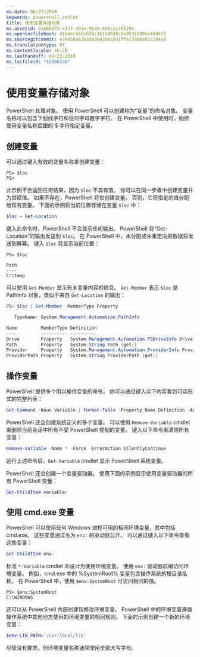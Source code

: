 ```yaml
---
ms.date: 08/27/2018
keywords: powershell,cmdlet
title: 使用变量存储对象
ms.assetid: b1688d73-c173-491e-9ba6-6d0c1cc852de
ms.openlocfilehash: d166ec58dc658c1b134030c9a9592249ee40d4f5
ms.sourcegitcommit: e7445ba8203da304286c591ff513900ad1c244a4
ms.translationtype: HT
ms.contentlocale: zh-CN
ms.lasthandoff: 04/23/2019
ms.locfileid: "62086538"
---
```

# <a name="using-variables-to-store-objects"></a>使用变量存储对象

PowerShell 处理对象。 使用 PowerShell 可以创建称为“变量”的命名对象。
变量名称可以包含下划线字符和任何字母数字字符。 在 PowerShell 中使用时，始终使用变量名称后跟的 \$ 字符指定变量。

## <a name="creating-a-variable"></a>创建变量

可以通过键入有效的变量名称来创建变量：

```
PS> $loc
PS>
```

此示例不会返回任何结果，因为 `$loc` 不具有值。 你可以在同一步骤中创建变量并为其赋值。 如果不存在，PowerShell 将仅创建变量。
否则，它将指定的值分配给现有变量。 下面的示例将当前位置存储在变量 `$loc` 中：

```powershell
$loc = Get-Location
```

键入此命令时，PowerShell 不会显示任何输出。 PowerShell 将“Get-Location”的输出发送到 `$loc`。 在 PowerShell 中，未分配或未重定向的数据将发送到屏幕。 键入 `$loc` 将显示当前位置：

```
PS> $loc

Path
----
C:\temp
```

可以使用 `Get-Member` 显示有关变量内容的信息。 `Get-Member` 表示 `$loc` 是 PathInfo 对象，类似于来自 `Get-Location` 的输出：

```powershell
PS> $loc | Get-Member -MemberType Property

   TypeName: System.Management.Automation.PathInfo

Name         MemberType Definition
----         ---------- ----------
Drive        Property   System.Management.Automation.PSDriveInfo Drive {get;}
Path         Property   System.String Path {get;}
Provider     Property   System.Management.Automation.ProviderInfo Provider {...
ProviderPath Property   System.String ProviderPath {get;}
```

## <a name="manipulating-variables"></a>操作变量

PowerShell 提供多个用以操作变量的命令。 你可以通过键入以下内容看到可读形式的完整列表：

```powershell
Get-Command -Noun Variable | Format-Table -Property Name,Definition -AutoSize -Wrap
```

PowerShell 还会创建系统定义的多个变量。 可以使用 `Remove-Variable` cmdlet 来删除当前会话中所有不受 PowerShell 控制的变量。 键入以下命令来清除所有变量：

```powershell
Remove-Variable -Name * -Force -ErrorAction SilentlyContinue
```

运行上述命令后，`Get-Variable` cmdlet 显示 PowerShell 系统变量。

PowerShell 还会创建一个变量驱动器。 使用下面的示例显示使用变量驱动器的所有 PowerShell 变量：

```powershell
Get-ChildItem variable:
```

## <a name="using-cmdexe-variables"></a>使用 cmd.exe 变量

PowerShell 可以使用任何 Windows 进程可用的相同环境变量，其中包括 cmd.exe。 这些变量通过名为 `env:` 的驱动器公开。 可以通过键入以下命令查看这些变量：

```powershell
Get-ChildItem env:
```

标准 `*-Variable` cmdlet 未设计为使用环境变量。 使用 `env:` 驱动器前缀访问环境变量。 例如，cmd.exe 中的 %SystemRoot% 变量包含操作系统的根目录名称。 在 PowerShell 中，使用 `$env:SystemRoot` 可访问相同的值。

```
PS> $env:SystemRoot
C:\WINDOWS
```

还可以从 PowerShell 内部创建和修改环境变量。 PowerShell 中的环境变量遵循操作系统中其他地方使用的环境变量的相同规则。 下面的示例创建一个新的环境变量：

```powershell
$env:LIB_PATH='/usr/local/lib'
```

尽管没有要求，但环境变量名称通常使用全部大写字母。
